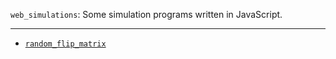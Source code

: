 `web_simulations`: Some simulation programs written in JavaScript.

---

- [`random_flip_matrix`](https://wshtan.github.io/web_simulations/random_flip_matrix.html)
